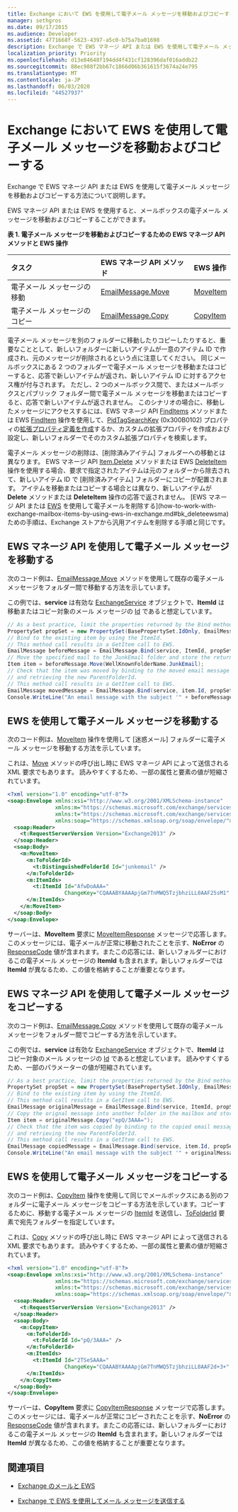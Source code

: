 ```yaml
---
title: Exchange において EWS を使用して電子メール メッセージを移動およびコピーする
manager: sethgros
ms.date: 09/17/2015
ms.audience: Developer
ms.assetid: 4771668f-5623-4397-a5c0-b75a7ba01698
description: Exchange で EWS マネージ API または EWS を使用して電子メール メッセージを移動およびコピーする方法について説明します。
localization_priority: Priority
ms.openlocfilehash: d13e84648f194dd4f431cf128396daf016addb22
ms.sourcegitcommit: 88ec988f2bb67c1866d06b361615f3674a24e795
ms.translationtype: MT
ms.contentlocale: ja-JP
ms.lasthandoff: 06/03/2020
ms.locfileid: "44527937"
---
```

# <a name="move-and-copy-email-messages-by-using-ews-in-exchange"></a>Exchange において EWS を使用して電子メール メッセージを移動およびコピーする

Exchange で EWS マネージ API または EWS を使用して電子メール メッセージを移動およびコピーする方法について説明します。
  
EWS マネージ API または EWS を使用すると、メールボックスの電子メール メッセージを移動およびコピーすることができます。
  
**表 1. 電子メール メッセージを移動およびコピーするための EWS マネージ API メソッドと EWS 操作**

|**タスク**|**EWS マネージ API メソッド**|**EWS 操作**|
|:-----|:-----|:-----|
|電子メール メッセージの移動  <br/> |[EmailMessage.Move](https://msdn.microsoft.com/library/office/microsoft.exchange.webservices.data.emailmessage.move%28v=exchg.80%29.aspx) <br/> |[MoveItem](https://msdn.microsoft.com/library/dcf40fa7-7796-4a5c-bf5b-7a509a18d208%28Office.15%29.aspx) <br/> |
|電子メール メッセージのコピー  <br/> |[EmailMessage.Copy](https://msdn.microsoft.com/library/office/microsoft.exchange.webservices.data.emailmessage.copy%28v=exchg.80%29.aspx) <br/> |[CopyItem](https://msdn.microsoft.com/library/bcc68f9e-d511-4c29-bba6-ed535524624a%28Office.15%29.aspx) <br/> |
   
電子メール メッセージを別のフォルダーに移動したりコピーしたりすると、重要なこととして、新しいフォルダーに新しいアイテムが一意のアイテム ID で作成され、元のメッセージが削除されるという点に注意してください。 同じメールボックスにある 2 つのフォルダーで電子メール メッセージを移動またはコピーすると、応答で新しいアイテムが返され、新しいアイテム ID に対するアクセス権が付与されます。 ただし、2 つのメールボックス間で、またはメールボックスとパブリック フォルダー間で電子メール メッセージを移動またはコピーすると、応答で新しいアイテムが返されません。 このシナリオの場合に、移動したメッセージにアクセスするには、EWS マネージ API [FindItems](https://msdn.microsoft.com/library/microsoft.exchange.webservices.data.exchangeservice.finditems%28v=exchg.80%29.aspx) メソッドまたは EWS [FindItem](https://msdn.microsoft.com/library/ebad6aae-16e7-44de-ae63-a95b24539729%28Office.15%29.aspx) 操作を使用して、[PidTagSearchKey](https://msdn.microsoft.com/library/cc839918.aspx) (0x300B0102) プロパティの[拡張プロパティ定義を作成](properties-and-extended-properties-in-ews-in-exchange.md)するか、カスタムの拡張プロパティを作成および設定し、新しいフォルダーでそのカスタム拡張プロパティを検索します。 
  
電子メール メッセージの削除は、[削除済みアイテム] フォルダーへの移動とは異なります。 EWS マネージ API [Item.Delete](https://msdn.microsoft.com/library/office/dd635072%28v=exchg.80%29.aspx) メソッドまたは EWS [DeleteItem](../web-service-reference/deleteitem-operation.md) 操作を使用する場合、要求で指定されたアイテムは元のフォルダーから除去されて、新しいアイテム ID で [削除済みアイテム] フォルダーにコピーが配置されます。 アイテムを移動またはコピーする場合とは異なり、新しいアイテムが **Delete** メソッドまたは **DeleteItem** 操作の応答で返されません。 [EWS マネージ API または [EWS](how-to-work-with-exchange-mailbox-items-by-using-ews-in-exchange.md#bk_deleteews) を使用して電子メールを削除する](how-to-work-with-exchange-mailbox-items-by-using-ews-in-exchange.md#bk_deleteewsma)ための手順は、Exchange ストアから汎用アイテムを削除する手順と同じです。 
  
## <a name="move-an-email-message-by-using-the-ews-managed-api"></a>EWS マネージ API を使用して電子メール メッセージを移動する
<a name="bk_moveewsma"> </a>

次のコード例は、[EmailMessage.Move](https://msdn.microsoft.com/library/office/microsoft.exchange.webservices.data.emailmessage.move%28v=exchg.80%29.aspx) メソッドを使用して既存の電子メール メッセージをフォルダー間で移動する方法を示しています。 
  
この例では、**service** は有効な [ExchangeService](https://msdn.microsoft.com/library/microsoft.exchange.webservices.data.exchangeservice%28v=exchg.80%29.aspx) オブジェクトで、**ItemId** は移動またはコピー対象のメール メッセージの [Id](https://msdn.microsoft.com/library/office/microsoft.exchange.webservices.data.item.id%28v=exchg.80%29.aspx) であると想定しています。 
  
```cs
// As a best practice, limit the properties returned by the Bind method to only those that are required.
PropertySet propSet = new PropertySet(BasePropertySet.IdOnly, EmailMessageSchema.Subject, EmailMessageSchema.ParentFolderId);
// Bind to the existing item by using the ItemId.
// This method call results in a GetItem call to EWS.
EmailMessage beforeMessage = EmailMessage.Bind(service, ItemId, propSet);
// Move the specified mail to the JunkEmail folder and store the returned item.
Item item = beforeMessage.Move(WellKnownFolderName.JunkEmail);
// Check that the item was moved by binding to the moved email message 
// and retrieving the new ParentFolderId.
// This method call results in a GetItem call to EWS.
EmailMessage movedMessage = EmailMessage.Bind(service, item.Id, propSet);
Console.WriteLine("An email message with the subject '" + beforeMessage.Subject + "' has been moved from the '" + beforeMessage.ParentFolderId + "' folder to the '" + movedMessage.ParentFolderId + "' folder.");
```

## <a name="move-an-email-message-by-using-ews"></a>EWS を使用して電子メール メッセージを移動する
<a name="bk_moveews"> </a>

次のコード例は、[MoveItem](https://msdn.microsoft.com/library/dcf40fa7-7796-4a5c-bf5b-7a509a18d208%28Office.15%29.aspx) 操作を使用して [迷惑メール] フォルダーに電子メール メッセージを移動する方法を示しています。 
  
これは、[Move](https://msdn.microsoft.com/library/office/microsoft.exchange.webservices.data.emailmessage.move%28v=exchg.80%29.aspx) メソッドの呼び出し時に EWS マネージ API によって送信される XML 要求でもあります。 読みやすくするため、一部の属性と要素の値が短縮されています。 
  
```XML
<?xml version="1.0" encoding="utf-8"?>
<soap:Envelope xmlns:xsi="http://www.w3.org/2001/XMLSchema-instance"
               xmlns:m="https://schemas.microsoft.com/exchange/services/2006/messages"
               xmlns:t="https://schemas.microsoft.com/exchange/services/2006/types"
               xmlns:soap="https://schemas.xmlsoap.org/soap/envelope/">
  <soap:Header>
    <t:RequestServerVersion Version="Exchange2013" />
  </soap:Header>
  <soap:Body>
    <m:MoveItem>
      <m:ToFolderId>
        <t:DistinguishedFolderId Id="junkemail" />
      </m:ToFolderId>
      <m:ItemIds>
        <t:ItemId Id="AfwDoAAA="
                  ChangeKey="CQAAABYAAAApjGm7TnMWQ5TzjbhziLL0AAF25sM1" />
      </m:ItemIds>
    </m:MoveItem>
  </soap:Body>
</soap:Envelope>
```

サーバーは、**MoveItem** 要求に [MoveItemResponse](https://msdn.microsoft.com/library/77be5104-1e09-4d50-abec-4fadb3a230e5%28Office.15%29.aspx) メッセージで応答します。このメッセージには、電子メールが正常に移動されたことを示す、**NoError** の [ResponseCode](https://msdn.microsoft.com/library/4b84d670-74c9-4d6d-84e7-f0a9f76f0d93%28Office.15%29.aspx) 値が含まれます。またこの応答には、新しいフォルダーにおけるこの電子メール メッセージの **ItemId** も含まれます。新しいフォルダーでは **ItemId** が異なるため、この値を格納することが重要となります。 
  
## <a name="copy-an-email-message-by-using-the-ews-managed-api"></a>EWS マネージ API を使用して電子メール メッセージをコピーする
<a name="bk_copyewsma"> </a>

次のコード例は、[EmailMessage.Copy](https://msdn.microsoft.com/library/office/microsoft.exchange.webservices.data.emailmessage.copy%28v=exchg.80%29.aspx) メソッドを使用して既存の電子メール メッセージをフォルダー間でコピーする方法を示しています。 
  
この例では、**service** は有効な [ExchangeService](https://msdn.microsoft.com/library/microsoft.exchange.webservices.data.exchangeservice%28v=exchg.80%29.aspx) オブジェクトで、**ItemId** はコピー対象のメール メッセージの [Id](https://msdn.microsoft.com/library/office/microsoft.exchange.webservices.data.item.id%28v=exchg.80%29.aspx) であると想定しています。 読みやすくするため、一部のパラメーターの値が短縮されています。 
  
```cs
// As a best practice, limit the properties returned by the Bind method to only those that are required.
PropertySet propSet = new PropertySet(BasePropertySet.IdOnly, EmailMessageSchema.Subject, EmailMessageSchema.ParentFolderId);
// Bind to the existing item by using the ItemId.
// This method call results in a GetItem call to EWS.
EmailMessage originalMessage = EmailMessage.Bind(service, ItemId, propSet);
// Copy the orignal message into another folder in the mailbox and store the returned item.
Item item = originalMessage.Copy("epQ/3AAA=");
// Check that the item was copied by binding to the copied email message 
// and retrieving the new ParentFolderId.
// This method call results in a GetItem call to EWS.
EmailMessage copiedMessage = EmailMessage.Bind(service, item.Id, propSet);
Console.WriteLine("An email message with the subject '" + originalMessage.Subject + "' has been copied from the '" + originalMessage.ParentFolderId + "' folder to the '" + copiedMessage.ParentFolderId + "' folder.");
```

## <a name="copy-an-email-message-by-using-ews"></a>EWS を使用して電子メール メッセージをコピーする
<a name="bk_copyews"> </a>

次のコード例は、[CopyItem](https://msdn.microsoft.com/library/bcc68f9e-d511-4c29-bba6-ed535524624a%28Office.15%29.aspx) 操作を使用して同じでメールボックスにある別のフォルダーに電子メール メッセージをコピーする方法を示しています。コピーするために、移動する電子メール メッセージの [ItemId](https://msdn.microsoft.com/library/3350b597-57a0-4961-8f44-8624946719b4%28Office.15%29.aspx) を送信し、[ToFolderId](https://msdn.microsoft.com/library/bd6a4265-ad40-43f6-bcc4-0bf5df4e984c%28Office.15%29.aspx) 要素で宛先フォルダーを指定しています。 
  
これは、[Copy](https://msdn.microsoft.com/library/office/microsoft.exchange.webservices.data.emailmessage.copy%28v=exchg.80%29.aspx) メソッドの呼び出し時に EWS マネージ API によって送信される XML 要求でもあります。 読みやすくするため、一部の属性と要素の値が短縮されています。 
  
```XML
<?xml version="1.0" encoding="utf-8"?>
<soap:Envelope xmlns:xsi="http://www.w3.org/2001/XMLSchema-instance"
               xmlns:m="https://schemas.microsoft.com/exchange/services/2006/messages"
               xmlns:t="https://schemas.microsoft.com/exchange/services/2006/types"
               xmlns:soap="https://schemas.xmlsoap.org/soap/envelope/">
  <soap:Header>
    <t:RequestServerVersion Version="Exchange2013" />
  </soap:Header>
  <soap:Body>
    <m:CopyItem>
      <m:ToFolderId>
        <t:FolderId Id="pQ/3AAA=" />
      </m:ToFolderId>
      <m:ItemIds>
        <t:ItemId Id="2TSeSAAA="
                  ChangeKey="CQAAABYAAAApjGm7TnMWQ5TzjbhziLL0AAF2d+3+" />
      </m:ItemIds>
    </m:CopyItem>
  </soap:Body>
</soap:Envelope>
```

サーバーは、**CopyItem** 要求に [CopyItemResponse](https://msdn.microsoft.com/library/ae402bc1-4589-45e0-a929-f368c916a7e4%28Office.15%29.aspx) メッセージで応答します。このメッセージには、電子メールが正常にコピーされたことを示す、**NoError** の [ResponseCode](https://msdn.microsoft.com/library/4b84d670-74c9-4d6d-84e7-f0a9f76f0d93%28Office.15%29.aspx) 値が含まれます。またこの応答には、新しいフォルダーにおけるこの電子メール メッセージの **ItemId** も含まれます。新しいフォルダーでは **ItemId** が異なるため、この値を格納することが重要となります。 
  
## <a name="see-also"></a>関連項目


- [Exchange のメールと EWS](email-and-ews-in-exchange.md)
    
- [Exchange で EWS を使用してメール メッセージを送信する](how-to-send-email-messages-by-using-ews-in-exchange.md)
    

